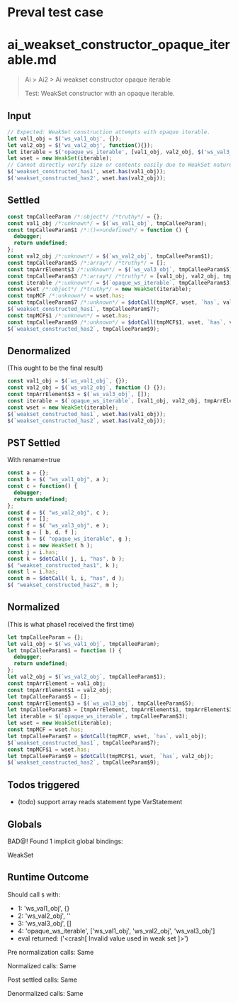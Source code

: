 # Preval test case

# ai_weakset_constructor_opaque_iterable.md

> Ai > Ai2 > Ai weakset constructor opaque iterable
>
> Test: WeakSet constructor with an opaque iterable.

## Input

`````js filename=intro
// Expected: WeakSet construction attempts with opaque iterable.
let val1_obj = $('ws_val1_obj', {});
let val2_obj = $('ws_val2_obj', function(){});
let iterable = $('opaque_ws_iterable', [val1_obj, val2_obj, $('ws_val3_obj', []) ]);
let wset = new WeakSet(iterable);
// Cannot directly verify size or contents easily due to WeakSet nature.
$('weakset_constructed_has1', wset.has(val1_obj));
$('weakset_constructed_has2', wset.has(val2_obj));
`````


## Settled


`````js filename=intro
const tmpCalleeParam /*:object*/ /*truthy*/ = {};
const val1_obj /*:unknown*/ = $(`ws_val1_obj`, tmpCalleeParam);
const tmpCalleeParam$1 /*:()=>undefined*/ = function () {
  debugger;
  return undefined;
};
const val2_obj /*:unknown*/ = $(`ws_val2_obj`, tmpCalleeParam$1);
const tmpCalleeParam$5 /*:array*/ /*truthy*/ = [];
const tmpArrElement$3 /*:unknown*/ = $(`ws_val3_obj`, tmpCalleeParam$5);
const tmpCalleeParam$3 /*:array*/ /*truthy*/ = [val1_obj, val2_obj, tmpArrElement$3];
const iterable /*:unknown*/ = $(`opaque_ws_iterable`, tmpCalleeParam$3);
const wset /*:object*/ /*truthy*/ = new WeakSet(iterable);
const tmpMCF /*:unknown*/ = wset.has;
const tmpCalleeParam$7 /*:unknown*/ = $dotCall(tmpMCF, wset, `has`, val1_obj);
$(`weakset_constructed_has1`, tmpCalleeParam$7);
const tmpMCF$1 /*:unknown*/ = wset.has;
const tmpCalleeParam$9 /*:unknown*/ = $dotCall(tmpMCF$1, wset, `has`, val2_obj);
$(`weakset_constructed_has2`, tmpCalleeParam$9);
`````


## Denormalized
(This ought to be the final result)

`````js filename=intro
const val1_obj = $(`ws_val1_obj`, {});
const val2_obj = $(`ws_val2_obj`, function () {});
const tmpArrElement$3 = $(`ws_val3_obj`, []);
const iterable = $(`opaque_ws_iterable`, [val1_obj, val2_obj, tmpArrElement$3]);
const wset = new WeakSet(iterable);
$(`weakset_constructed_has1`, wset.has(val1_obj));
$(`weakset_constructed_has2`, wset.has(val2_obj));
`````


## PST Settled
With rename=true

`````js filename=intro
const a = {};
const b = $( "ws_val1_obj", a );
const c = function() {
  debugger;
  return undefined;
};
const d = $( "ws_val2_obj", c );
const e = [];
const f = $( "ws_val3_obj", e );
const g = [ b, d, f ];
const h = $( "opaque_ws_iterable", g );
const i = new WeakSet( h );
const j = i.has;
const k = $dotCall( j, i, "has", b );
$( "weakset_constructed_has1", k );
const l = i.has;
const m = $dotCall( l, i, "has", d );
$( "weakset_constructed_has2", m );
`````


## Normalized
(This is what phase1 received the first time)

`````js filename=intro
let tmpCalleeParam = {};
let val1_obj = $(`ws_val1_obj`, tmpCalleeParam);
let tmpCalleeParam$1 = function () {
  debugger;
  return undefined;
};
let val2_obj = $(`ws_val2_obj`, tmpCalleeParam$1);
const tmpArrElement = val1_obj;
const tmpArrElement$1 = val2_obj;
let tmpCalleeParam$5 = [];
const tmpArrElement$3 = $(`ws_val3_obj`, tmpCalleeParam$5);
let tmpCalleeParam$3 = [tmpArrElement, tmpArrElement$1, tmpArrElement$3];
let iterable = $(`opaque_ws_iterable`, tmpCalleeParam$3);
let wset = new WeakSet(iterable);
const tmpMCF = wset.has;
let tmpCalleeParam$7 = $dotCall(tmpMCF, wset, `has`, val1_obj);
$(`weakset_constructed_has1`, tmpCalleeParam$7);
const tmpMCF$1 = wset.has;
let tmpCalleeParam$9 = $dotCall(tmpMCF$1, wset, `has`, val2_obj);
$(`weakset_constructed_has2`, tmpCalleeParam$9);
`````


## Todos triggered


- (todo) support array reads statement type VarStatement


## Globals


BAD@! Found 1 implicit global bindings:

WeakSet


## Runtime Outcome


Should call `$` with:
 - 1: 'ws_val1_obj', {}
 - 2: 'ws_val2_obj', '<function>'
 - 3: 'ws_val3_obj', []
 - 4: 'opaque_ws_iterable', ['ws_val1_obj', 'ws_val2_obj', 'ws_val3_obj']
 - eval returned: ('<crash[ Invalid value used in weak set ]>')

Pre normalization calls: Same

Normalized calls: Same

Post settled calls: Same

Denormalized calls: Same
